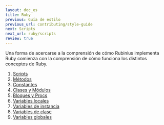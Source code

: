 ```yaml
---
layout: doc_es
title: Ruby
previous: Guía de estilo
previous_url: contributing/style-guide
next: Scripts
next_url: ruby/scripts
review: true
---
```


Una forma de acercarse a la comprensión de cómo Rubinius implementa Ruby
comienza con la comprensión de cómo funciona los distintos conceptos de Ruby.

1. [Scripts](/doc/es/ruby/scripts/)
1. [Métodos](/doc/es/ruby/methods/)
1. [Constantes](/doc/es/ruby/constants/)
1. [Clases y Módulos](/doc/es/ruby/classes-and-modules/)
1. [Bloques y Procs](/doc/es/ruby/blocks-and-procs/)
1. [Variables locales](/doc/es/ruby/local-variables/)
1. [Variables de instancia](/doc/es/ruby/instance-variables/)
1. [Variables de clase](/doc/es/ruby/class-variables/)
1. [Variables globales](/doc/es/ruby/global-variables/)
